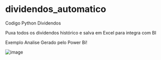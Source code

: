 # dividendos_automatico

Codigo Python Dividendos

Puxa todos os dividendos histórico e salva em Excel para integra com BI

Exemplo Analise Gerado pelo Power Bi!

![image](https://user-images.githubusercontent.com/49926218/189182812-ec7f18b2-42c7-44a0-a85c-6f16db42ac85.png)
